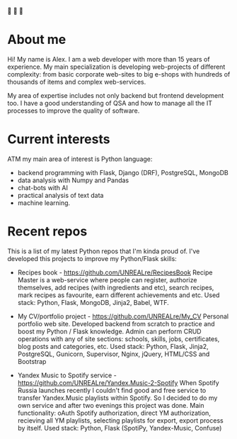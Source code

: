 :wave: :wave: :wave:

# About me
Hi! My name is Alex. I am a web developer with more than 15 years of experience. My main specialization is developing web-projects of different complexity: from basic corporate web-sites to big e-shops with hundreds of thousands of items and complex web-services.

My area of expertise includes not only backend but frontend development too. I have a good understanding of QSA and how to manage all the IT processes to improve the quality of software.

# Current interests
ATM my main area of interest is Python language:
- backend programming with Flask, Django (DRF), PostgreSQL, MongoDB
- data analysis with Numpy and Pandas
- chat-bots with AI
- practical analysis of text data
- machine learning.

# Recent repos
This is a list of my latest Python repos that I'm kinda proud of. I've developed this projects to improve my Python/Flask skills:
- Recipes book - https://github.com/UNREALre/RecipesBook
Recipe Master is a web-service where people can register, authorize themselves, add recipes (with ingredients and etc), search recipes, mark recipes as favourite, earn different achievements and etc.
Used stack: Python, Flask, MongoDB, Jinja2, Babel, WTF.

- My CV/portfolio project - https://github.com/UNREALre/My_CV
Personal portfolio web site. Developed backend from scratch to practice and boost my Python / Flask knowledge. Admin can perform CRUD operations with any of site sections: schools, skills, jobs, certificates, blog posts and categories, etc.
Used stack: Python, Flask, Jinja2, PostgreSQL, Gunicorn, Supervisor, Nginx, jQuery, HTML/CSS and Bootstrap

- Yandex Music to Spotify service - https://github.com/UNREALre/Yandex.Music-2-Spotify
When Spotify Russia launches recently I couldn't find good and free service to transfer Yandex.Music playlists within Spotify. So I decided to do my own service and after two evenings this project was done.
Main functionality: oAuth Spotify authorization, direct YM authorization, recieving all YM playlists, selecting playlists for export, export process by itself.
Used stack: Python, Flask (SpotiPy, Yandex-Music, Confuse)
